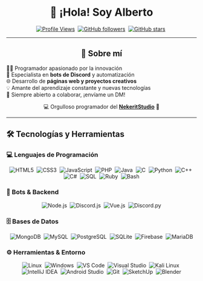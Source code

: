 <div align="center">

# 👋 ¡Hola! Soy Alberto  

[![Profile Views](https://komarev.com/ghpvc/?username=alberto2005-coder&color=1E1E1E&style=for-the-badge&labelColor=000000&label=Profile%20Views)](https://github.com/alberto2005-coder)&nbsp;
[![GitHub followers](https://img.shields.io/github/followers/alberto2005-coder?style=for-the-badge&logo=github&label=Followers&logoColor=white&color=1E1E1E&labelColor=000000)](https://github.com/alberto2005-coder?tab=followers)&nbsp;
[![GitHub stars](https://img.shields.io/github/stars/alberto2005-coder?style=for-the-badge&logo=github&label=Stars&logoColor=white&color=1E1E1E&labelColor=000000)](https://github.com/alberto2005-coder)&nbsp;

</div>

---

<div align="center">

## 🚀 Sobre mí  

<p align="center" style="text-align: justify; max-width: 700px;">  
👨‍💻 Programador apasionado por la innovación <br>
🤖 Especialista en <b>bots de Discord</b> y automatización <br>
🌐 Desarrollo de <b>páginas web y proyectos creativos</b> <br>
💡 Amante del aprendizaje constante y nuevas tecnologías <br>
📩 Siempre abierto a colaborar, ¡envíame un DM!  
</p>  

💻 Orgulloso programador del **[NekeritStudio](https://github.com/NekeritStudio)** 🐙  

</div>

---

## 🛠️ Tecnologías y Herramientas  

### 💻 Lenguajes de Programación
<div align="center">
 
![HTML5](https://img.shields.io/badge/HTML5-E34F26?style=for-the-badge&logo=html5&logoColor=white)&nbsp;
![CSS3](https://img.shields.io/badge/CSS3-1572B6?style=for-the-badge&logo=css3&logoColor=white)&nbsp;
![JavaScript](https://img.shields.io/badge/JavaScript-F7DF1E?style=for-the-badge&logo=javascript&logoColor=black)&nbsp;
![PHP](https://img.shields.io/badge/PHP-777BB4?style=for-the-badge&logo=php&logoColor=white)&nbsp;
![Java](https://img.shields.io/badge/Java-007396?style=for-the-badge&logo=java&logoColor=white)&nbsp;
![C](https://img.shields.io/badge/C-A8B9CC?style=for-the-badge&logo=c&logoColor=black)&nbsp;
![Python](https://img.shields.io/badge/Python-3776AB?style=for-the-badge&logo=python&logoColor=white)&nbsp;
![C++](https://img.shields.io/badge/C++-00599C?style=for-the-badge&logo=c%2B%2B&logoColor=white)&nbsp;
![C#](https://img.shields.io/badge/C%23-239120?style=for-the-badge&logo=c-sharp&logoColor=white)&nbsp;
![SQL](https://img.shields.io/badge/SQL-4479A1?style=for-the-badge&logo=postgresql&logoColor=white)&nbsp;
![Ruby](https://img.shields.io/badge/Ruby-CC342D?style=for-the-badge&logo=ruby&logoColor=white)&nbsp;
![Bash](https://img.shields.io/badge/Bash-4EAA25?style=for-the-badge&logo=gnubash&logoColor=white)
</div>

### 🤖 Bots & Backend
<div align="center">
 
![Node.js](https://img.shields.io/badge/Node.js-339933?style=for-the-badge&logo=nodedotjs&logoColor=white)&nbsp;
![Discord.js](https://img.shields.io/badge/Discord.js-5865F2?style=for-the-badge&logo=discord&logoColor=white)&nbsp;
![Vue.js](https://img.shields.io/badge/Vue.js-339933?style=for-the-badge&logo=nodedotjs&logoColor=white)&nbsp;
![Discord.py](https://img.shields.io/badge/Python-3776AB?style=for-the-badge&logo=python&logoColor=white)
</div>

### 🗄️ Bases de Datos
<div align="center">
 
![MongoDB](https://img.shields.io/badge/MongoDB-47A248?style=for-the-badge&logo=mongodb&logoColor=white)&nbsp;
![MySQL](https://img.shields.io/badge/MySQL-4479A1?style=for-the-badge&logo=mysql&logoColor=white)&nbsp;
![PostgreSQL](https://img.shields.io/badge/PostgreSQL-4169E1?style=for-the-badge&logo=postgresql&logoColor=white)&nbsp;
![SQLite](https://img.shields.io/badge/SQLite-003B57?style=for-the-badge&logo=sqlite&logoColor=white)&nbsp;
![Firebase](https://img.shields.io/badge/Firebase-FFCA28?style=for-the-badge&logo=firebase&logoColor=black)&nbsp;
![MariaDB](https://img.shields.io/badge/MariaDB-003545?style=for-the-badge&logo=mariadb&logoColor=white)
</div>

### ⚙️ Herramientas & Entorno
<div align="center">
 
![Linux](https://img.shields.io/badge/Linux-FCC624?style=for-the-badge&logo=linux&logoColor=black)&nbsp;
![Windows](https://img.shields.io/badge/Windows-0078D6?style=for-the-badge&logo=windows&logoColor=white)&nbsp;
![VS Code](https://img.shields.io/badge/VS%20Code-007ACC?style=for-the-badge&logo=visual-studio-code&logoColor=white)&nbsp;
![Visual Studio](https://img.shields.io/badge/Visual%20Studio-5C2D91?style=for-the-badge&logo=visual-studio&logoColor=white)&nbsp;
![Kali Linux](https://img.shields.io/badge/Kali%20Linux-557C94?style=for-the-badge&logo=kalilinux&logoColor=white)&nbsp;
![IntelliJ IDEA](https://img.shields.io/badge/IntelliJ%20IDEA-000000?style=for-the-badge&logo=intellijidea&logoColor=white)&nbsp;
![Android Studio](https://img.shields.io/badge/Android%20Studio-3DDC84?style=for-the-badge&logo=android-studio&logoColor=white)&nbsp;
![Git](https://img.shields.io/badge/Git-F05032?style=for-the-badge&logo=git&logoColor=white)&nbsp;
![SketchUp](https://img.shields.io/badge/SketchUp-005F9E?style=for-the-badge&logo=sketchup&logoColor=white)&nbsp;
![Blender](https://img.shields.io/badge/Blender-F5792A?style=for-the-badge&logo=blender&logoColor=white)
</div>
